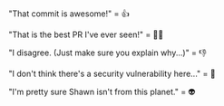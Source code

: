 "That commit is awesome!" = :+1:

"That is the best PR I've ever seen!" = :crown::poop:

"I disagree. (Just make sure you explain why...)" = :-1:

"I don't think there's a security vulnerability here..." = :see_no_evil:

"I'm pretty sure Shawn isn't from this planet." = :alien:
